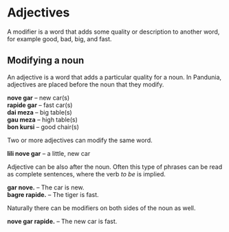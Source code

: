 # Adjectives

A modifier is a word that adds some quality or description to another word,
for example good, bad, big, and fast.

## Modifying a noun

An adjective is a word that adds a particular quality for a noun.
In Pandunia, adjectives are placed before the noun that they modify.

**nove gar**
– new car(s)  
**rapide gar**
– fast car(s)  
**dai meza**
– big table(s)  
**gau meza**
– high table(s)  
**bon kursi**
– good chair(s)

Two or more adjectives can modify the same word.

**lili nove gar**
– a little, new car

Adjective can be also after the noun.
Often this type of phrases can be read as complete sentences, where the verb _to be_ is implied.

**gar nove.**
– The car is new.  
**bagre rapide.**
– The tiger is fast.

Naturally there can be modifiers on both sides of the noun as well.

**nove gar rapide.**
– The new car is fast.

